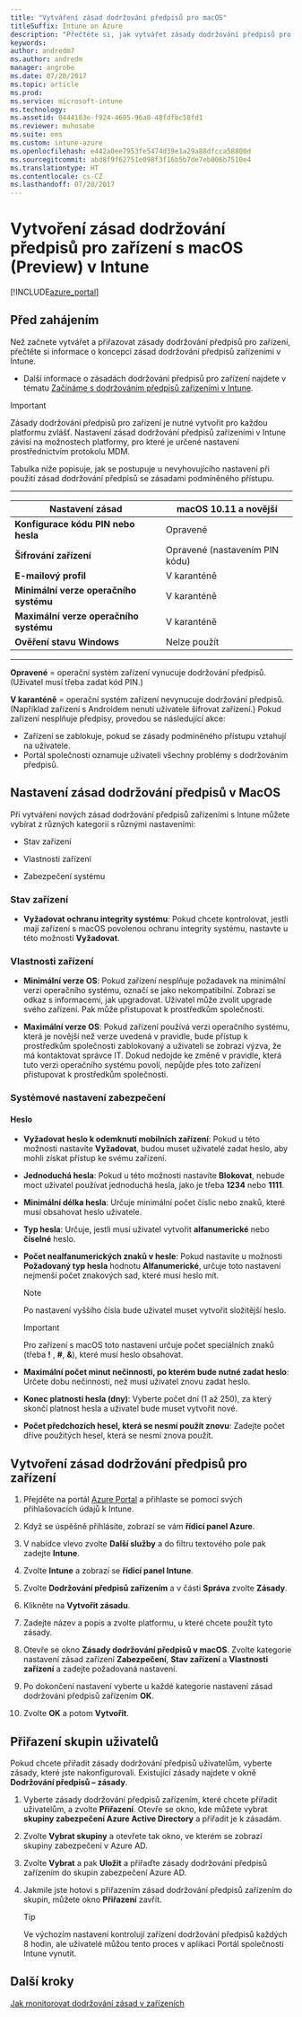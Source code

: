 ```yaml
---
title: "Vytváření zásad dodržování předpisů pro macOS"
titleSuffix: Intune on Azure
description: "Přečtěte si, jak vytvářet zásady dodržování předpisů pro zařízení s macOS."
keywords: 
author: andredm7
ms.author: andredm
manager: angrobe
ms.date: 07/20/2017
ms.topic: article
ms.prod: 
ms.service: microsoft-intune
ms.technology: 
ms.assetid: 0444183e-f924-4605-96a8-48fdfbc58fd1
ms.reviewer: muhosabe
ms.suite: ems
ms.custom: intune-azure
ms.openlocfilehash: e442a0ee7953fe5474d39e1a29a88dfcca58800d
ms.sourcegitcommit: abd8f9f62751e098f3f16b5b7de7eb006b7510e4
ms.translationtype: HT
ms.contentlocale: cs-CZ
ms.lasthandoff: 07/20/2017
---
```

# <a name="create-a-device-compliance-policy-for-macos-devices-preview-with-intune"></a>Vytvoření zásad dodržování předpisů pro zařízení s macOS (Preview) v Intune


[!INCLUDE[azure_portal](./includes/azure_portal.md)]

## <a name="before-you-begin"></a>Před zahájením

Než začnete vytvářet a přiřazovat zásady dodržování předpisů pro zařízení, přečtěte si informace o koncepci zásad dodržování předpisů zařízeními v Intune.

- Další informace o zásadách dodržování předpisů pro zařízení najdete v tématu [Začínáme s dodržováním předpisů zařízeními v Intune](device-compliance.md).

> [!IMPORTANT]
> Zásady dodržování předpisů pro zařízení je nutné vytvořit pro každou platformu zvlášť. Nastavení zásad dodržování předpisů zařízeními v Intune závisí na možnostech platformy, pro které je určené nastavení prostřednictvím protokolu MDM.

Tabulka níže popisuje, jak se postupuje u nevyhovujícího nastavení při použití zásad dodržování předpisů se zásadami podmíněného přístupu.

-------------------------------


| **Nastavení zásad** | **macOS 10.11 a novější** |
| --- | --- |
| **Konfigurace kódu PIN nebo hesla** | Opravené |   
| **Šifrování zařízení** | Opravené (nastavením PIN kódu) |
| **E-mailový profil** | V karanténě |
|**Minimální verze operačního systému** | V karanténě |
| **Maximální verze operačního systému** | V karanténě |  
| **Ověření stavu Windows** | Nelze použít |  
----------------------------


**Opravené** = operační systém zařízení vynucuje dodržování předpisů. (Uživatel musí třeba zadat kód PIN.)

**V karanténě** = operační systém zařízení nevynucuje dodržování předpisů. (Například zařízení s Androidem nenutí uživatele šifrovat zařízení.) Pokud zařízení nesplňuje předpisy, provedou se následující akce:

- Zařízení se zablokuje, pokud se zásady podmíněného přístupu vztahují na uživatele.
- Portál společnosti oznamuje uživateli všechny problémy s dodržováním předpisů.

## <a name="macos-compliance-policy-settings"></a>Nastavení zásad dodržování předpisů v MacOS

Při vytváření nových zásad dodržování předpisů zařízeními s Intune můžete vybírat z různých kategorií s různými nastaveními:

- Stav zařízení

- Vlastnosti zařízení

- Zabezpečení systému

### <a name="device-health"></a>Stav zařízení

- **Vyžadovat ochranu integrity systému**: Pokud chcete kontrolovat, jestli mají zařízení s macOS povolenou ochranu integrity systému, nastavte u této možnosti **Vyžadovat**.

### <a name="device-properties"></a>Vlastnosti zařízení

- **Minimální verze OS**: Pokud zařízení nesplňuje požadavek na minimální verzi operačního systému, označí se jako nekompatibilní. Zobrazí se odkaz s informacemi, jak upgradovat. Uživatel může zvolit upgrade svého zařízení. Pak může přistupovat k prostředkům společnosti.

- **Maximální verze OS**: Pokud zařízení používá verzi operačního systému, která je novější než verze uvedená v pravidle, bude přístup k prostředkům společnosti zablokovaný a uživateli se zobrazí výzva, že má kontaktovat správce IT. Dokud nedojde ke změně v pravidle, která tuto verzi operačního systému povolí, nepůjde přes toto zařízení přistupovat k prostředkům společnosti.

### <a name="system-security-settings"></a>Systémové nastavení zabezpečení

#### <a name="password"></a>Heslo

- **Vyžadovat heslo k odemknutí mobilních zařízení**: Pokud u této možnosti nastavíte **Vyžadovat**, budou muset uživatelé zadat heslo, aby mohli získat přístup ke svému zařízení.

- **Jednoduchá hesla**: Pokud u této možnosti nastavíte **Blokovat**, nebude moct uživatel používat jednoduchá hesla, jako je třeba **1234** nebo **1111**.

- **Minimální délka hesla**: Určuje minimální počet číslic nebo znaků, které musí obsahovat heslo uživatele.

- **Typ hesla**: Určuje, jestli musí uživatel vytvořit **alfanumerické** nebo **číselné** heslo.

- **Počet nealfanumerických znaků v hesle**: Pokud nastavíte u možnosti **Požadovaný typ hesla** hodnotu **Alfanumerické**, určuje toto nastavení nejmenší počet znakových sad, které musí heslo mít. 

    > [!NOTE]
    > Po nastavení vyššího čísla bude uživatel muset vytvořit složitější heslo.

    > [!IMPORTANT]
    > Pro zařízení s macOS toto nastavení určuje počet speciálních znaků (třeba **!** , **#**, **&amp;**), které musí heslo obsahovat.

- **Maximální počet minut nečinnosti, po kterém bude nutné zadat heslo**: Určete dobu nečinnosti, než musí uživatel znovu zadat heslo.

- **Konec platnosti hesla (dny)**: Vyberte počet dní (1 až 250), za který skončí platnost hesla a uživatel bude muset vytvořit nové.

- **Počet předchozích hesel, která se nesmí použít znovu**: Zadejte počet dříve použitých hesel, která se nesmí znova použít.

## <a name="to-create-a-device-compliance-policy"></a>Vytvoření zásad dodržování předpisů pro zařízení

1. Přejděte na portál [Azure Portal](https://portal.azure.com) a přihlaste se pomocí svých přihlašovacích údajů k Intune.

2. Když se úspěšně přihlásíte, zobrazí se vám **řídicí panel Azure**.

3. V nabídce vlevo zvolte **Další služby** a do filtru textového pole pak zadejte **Intune**.

4. Zvolte **Intune** a zobrazí se **řídicí panel Intune**.

5. Zvolte **Dodržování předpisů zařízením** a v části **Správa** zvolte **Zásady**.

6. Klikněte na **Vytvořit zásadu**.

7. Zadejte název a popis a zvolte platformu, u které chcete použít tyto zásady.

8. Otevře se okno **Zásady dodržování předpisů v macOS**. Zvolte kategorie nastavení zásad zařízení **Zabezpečení**, **Stav zařízení** a **Vlastnosti zařízení** a zadejte požadovaná nastavení.

10. Po dokončení nastavení vyberte u každé kategorie nastavení zásad dodržování předpisů zařízením **OK**.

11. Zvolte **OK** a potom **Vytvořit**.

## <a name="assign-user-groups"></a>Přiřazení skupin uživatelů

Pokud chcete přiřadit zásady dodržování předpisů uživatelům, vyberte zásady, které jste nakonfigurovali. Existující zásady najdete v okně **Dodržování předpisů – zásady**.

1. Vyberte zásady dodržování předpisů zařízením, které chcete přiřadit uživatelům, a zvolte **Přiřazení**. Otevře se okno, kde můžete vybrat **skupiny zabezpečení Azure Active Directory** a přiřadit je k zásadám.

2. Zvolte **Vybrat skupiny** a otevřete tak okno, ve kterém se zobrazí skupiny zabezpečení v Azure AD.

3. Zvolte **Vybrat** a pak **Uložit** a přiřaďte zásady dodržování předpisů zařízením do skupin zabezpečení Azure AD.

4. Jakmile jste hotovi s přiřazením zásad dodržování předpisů zařízením do skupin, můžete okno **Přiřazení** zavřít.

    > [!TIP]
    > Ve výchozím nastavení kontrolují zařízení dodržování předpisů každých 8 hodin, ale uživatelé můžou tento proces v aplikaci Portál společnosti Intune vynutit.

## <a name="next-steps"></a>Další kroky

[Jak monitorovat dodržování zásad v zařízeních](compliance-policy-monitor.md)
